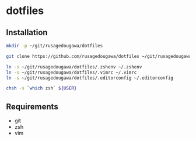 dotfiles
=========

## Installation

```bash
mkdir -p ~/git/rusagedougawa/dotfiles

git clone https://github.com/rusagedougawa/dotfiles ~/git/rusagedougawa/dotfiles

ln -s ~/git/rusagedougawa/dotfiles/.zshenv ~/.zshenv
ln -s ~/git/rusagedougawa/dotfiles/.vimrc ~/.vimrc
ln -s ~/git/rusagedougawa/dotfiles/.editorconfig ~/.editorconfig

chsh -s `which zsh` ${USER}
```

## Requirements
- git
- zsh
- vim
